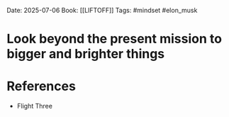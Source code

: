 Date: 2025-07-06
Book: [[LIFTOFF]]
Tags: #mindset #elon_musk 
# Look beyond the present mission to bigger and brighter things



# References
- Flight Three 